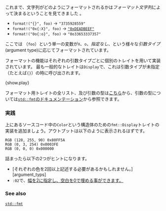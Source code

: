 <!--- We've seen that formatting is specified via a *format string*: --->
これまで、文字列がどのようにフォーマットされるかは*フォーマット文字列*によって決まるということを見てきました 。

* `format!("{}", foo)` -> `"3735928559"`
* `format!("0x{:X}", foo)` ->
  [`"0xDEADBEEF"`][deadbeef]
* `format!("0o{:o}", foo)` -> `"0o33653337357"`

<!--- The same variable (`foo`) can be formatted differently depending on which --->
<!--- *argument type* is used: `X` vs `o` vs *unspecified*. --->
ここでは （`foo`）という単一の変数が`X`、`o`、*指定なし*、という様々な*引数タイプ*(argument type)に応じてフォーマットされています。


<!--- This formatting functionality is implemented via traits, and there is one trait --->
<!--- for each argument type. The most common formatting trait is `Display`, which --->
<!--- handles cases where the argument type is left unspecified: `{}` for instance. --->
フォーマットの機能はそれぞれの引数タイプごとに個別のトレイトを用いて実装されています。
最も一般的なトレイトは`Display`で、これは引数タイプが未指定（たとえば`{}`）の時に呼び出されます。

{show.play}

<!--- You can view a [full list of formatting traits][fmt_traits] and their argument --->
<!--- types in the [`std::fmt`][fmt] documentation. --->
フォーマット用トレイトの全リスト、及び引数の型は[こちら][fmt_traits]から、引数の型については[`std::fmt`のドキュメンテーション][fmt]から参照できます。

<!--- ### Activity --->
### 実践

<!--- Add an implementation of the `fmt::Display` trait for the `Color` struct above --->
<!--- so that the output displays as: --->
上にあるソースコード中の`Color`という構造体のための`fmt::Display`トレイトの実装を追加ましょう。アウトプットは以下のように表示されるはずです。

```
RGB (128, 255, 90) 0x80FF5A
RGB (0, 3, 254) 0x0003FE
RGB (0, 0, 0) 0x000000
```
<!--- Two hints if you get stuck: --->
詰まったら以下の2つがヒントになります。
<!---  * You [may need to list each color more than once][argument_types], --->
<!---  * You can [pad with zeros to a width of 2][fmt_width] with `:02`. --->
* [それぞれの色を2回以上記述する必要があるかもしれません。][argument_typs]
* `:02`で、[幅を2に指定し、空白を0で埋める事ができます。][fmt_width]


### See also
[`std::fmt`][fmt]

[argument_types]: http://doc.rust-lang.org/std/fmt/#argument-types
[deadbeef]: https://en.wikipedia.org/wiki/Deadbeef#Magic_debug_values
[fmt]: http://doc.rust-lang.org/std/fmt/
[fmt_traits]: http://doc.rust-lang.org/std/fmt/#formatting-traits
[fmt_width]: http://doc.rust-lang.org/std/fmt/#width
